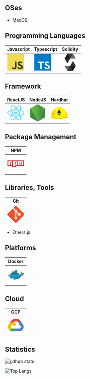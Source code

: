 ## OSes
- MacOS
## Programming Languages
| Javascript | Typescript | Solidity |
|----------|----------|----------|
|  <img src="https://github.com/devicons/devicon/blob/master/icons/javascript/javascript-original.svg" width="55" height="55"/> |  <img src="https://github.com/devicons/devicon/blob/master/icons/typescript/typescript-original.svg" width="55" height="55"/> |  <img src="https://github.com/devicons/devicon/blob/master/icons/solidity/solidity-original.svg" width="55" height="55"/> |
## Framework
| ReactJS | NodeJS | Hardhat |
|----------|----------|----------|
|  <img src="https://github.com/devicons/devicon/blob/master/icons/react/react-original.svg" width="55" height="55"/> |  <img src="https://github.com/devicons/devicon/blob/master/icons/nodejs/nodejs-original.svg" width="55" height="55"/> |  <img src="https://github.com/devicons/devicon/blob/master/icons/hardhat/hardhat-original.svg" width="55" height="55"/> |
## Package Management
| NPM |
|----------|
|  <img src="https://github.com/devicons/devicon/blob/master/icons/npm/npm-original-wordmark.svg" width="55" height="55"/> |
## Libraries, Tools
| Git |
|----------|
|  <img src="https://github.com/devicons/devicon/blob/master/icons/git/git-original.svg" width="55" height="55"/> |

- Ethers.js
## Platforms
| Docker |
|----------|
|  <img src="https://github.com/devicons/devicon/blob/master/icons/docker/docker-original.svg" width="55" height="55"/> |
## Cloud
| GCP |
|----------|
|  <img src="https://github.com/devicons/devicon/blob/master/icons/googlecloud/googlecloud-original.svg" width="55" height="55"/> |
## Statistics
![github stats](https://github-readme-stats.vercel.app/api?username=0xcuonghx&show_icons=true&theme=gotham&count_private=true)

![Top Langs](https://github-readme-stats.vercel.app/api/top-langs/?username=0xcuonghx&layout=compact&langs_count=6&theme=gotham)
